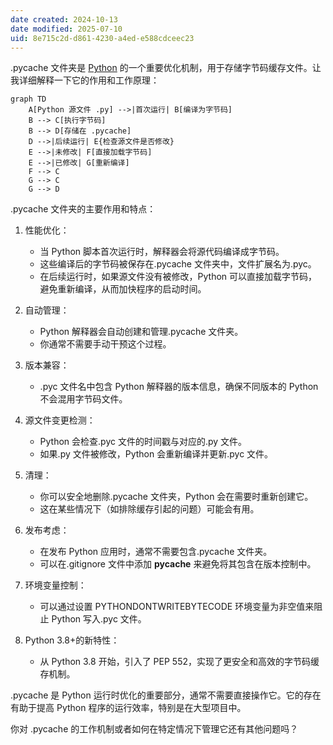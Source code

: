 ```yaml
---
date created: 2024-10-13
date modified: 2025-07-10
uid: 8e715c2d-d861-4230-a4ed-e588cdceec23
---
```


.pycache 文件夹是 [Python](Python.md) 的一个重要优化机制，用于存储字节码缓存文件。让我详细解释一下它的作用和工作原理：

```mermaid
graph TD
    A[Python 源文件 .py] -->|首次运行| B[编译为字节码]
    B --> C[执行字节码]
    B --> D[存储在 .pycache]
    D -->|后续运行| E{检查源文件是否修改}
    E -->|未修改| F[直接加载字节码]
    E -->|已修改| G[重新编译]
    F --> C
    G --> C
    G --> D

```

.pycache 文件夹的主要作用和特点：

1. 性能优化：
   - 当 Python 脚本首次运行时，解释器会将源代码编译成字节码。
   - 这些编译后的字节码被保存在.pycache 文件夹中，文件扩展名为.pyc。
   - 在后续运行时，如果源文件没有被修改，Python 可以直接加载字节码，避免重新编译，从而加快程序的启动时间。

2. 自动管理：
   - Python 解释器会自动创建和管理.pycache 文件夹。
   - 你通常不需要手动干预这个过程。

3. 版本兼容：
   - .pyc 文件名中包含 Python 解释器的版本信息，确保不同版本的 Python 不会混用字节码文件。

4. 源文件变更检测：
   - Python 会检查.pyc 文件的时间戳与对应的.py 文件。
   - 如果.py 文件被修改，Python 会重新编译并更新.pyc 文件。

5. 清理：
   - 你可以安全地删除.pycache 文件夹，Python 会在需要时重新创建它。
   - 这在某些情况下（如排除缓存引起的问题）可能会有用。

6. 发布考虑：
   - 在发布 Python 应用时，通常不需要包含.pycache 文件夹。
   - 可以在.gitignore 文件中添加 **pycache** 来避免将其包含在版本控制中。

7. 环境变量控制：
   - 可以通过设置 PYTHONDONTWRITEBYTECODE 环境变量为非空值来阻止 Python 写入.pyc 文件。

8. Python 3.8+的新特性：
   - 从 Python 3.8 开始，引入了 PEP 552，实现了更安全和高效的字节码缓存机制。

.pycache 是 Python 运行时优化的重要部分，通常不需要直接操作它。它的存在有助于提高 Python 程序的运行效率，特别是在大型项目中。

你对 .pycache 的工作机制或者如何在特定情况下管理它还有其他问题吗？
